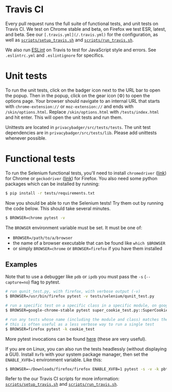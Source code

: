 # Travis CI

Every pull request runs the full suite of functional tests, and unit tests on Travis CI. We test on Chrome stable and beta, on Firefox we test ESR, latest, and beta. See our `[.travis.yml](/.travis.yml)` for the configuration, as well as [`scripts/setup_travis.sh`](scripts/setup_travis.sh) and
[`scripts/run_travis.sh`](scripts/run_travis.sh).

We also run [ESLint](https://eslint.org) on Travis to test for JavaScript style and errors. See `.eslintrc.yml` and `.eslintignore` for specifics.

# Unit tests

To run the unit tests, click on the badger icon next to the URL bar to open the popup.
Then in the popup, click on the gear icon (⚙) to open the options page.
Your browser should navigate to an internal URL that starts with `chrome-extension://` or `moz-extension://` and ends with `/skin/options.html`.
Replace `/skin/options.html` with `/tests/index.html` and hit enter.
This will open the unit tests and run them.

Unittests are located in `privacybadger/src/tests/tests`. The unit test dependencies are in `privacybadger/src/tests/lib`. Please add unittests whenever possible.

# Functional tests

To run the Selenium functional tests,
you'll need to install `chromedriver` ([link](https://github.com/EFForg/privacybadger/blob/0760b82730fe06d229a9866b3c5e270e48f0fd18/scripts/setup_travis.sh#L3-L7)) for Chrome
or `geckodriver` ([link](https://github.com/EFForg/privacybadger/blob/0760b82730fe06d229a9866b3c5e270e48f0fd18/scripts/setup_travis.sh#L3-L7)) for Firefox.
You also need some python packages which can be installed by running:
```bash
$ pip install -r tests/requirements.txt
```

Now you should be able to run the Selenium tests!
Try them out by running the code below.
This should take several minutes.
```bash
$ BROWSER=chrome pytest -v
```

The `BROWSER` environment variable must be set. It must be one of:
* `BROWSER=/path/to/a/browser`
* the name of a browser executable that can be found like `which $BROWSER`
* or simply `BROWSER=chrome` or `BROWSER=firefox` if you have them installed

## Examples

Note that to use a debugger like `pdb` or `ipdb` you must pass the `-s` (`--capture=no`) flag to pytest.
```bash
# run qunit_test.py, with firefox, with verbose output (-v)
$ BROWSER=/usr/bin/firefox pytest -v tests/selenium/qunit_test.py

# run a specific test on a specific class in a specific module, on google-chrome-stable
$ BROWSER=google-chrome-stable pytest super_cookie_test.py::SuperCookieTest::test_should_detect_ls_of_third_party_frame

# run any tests whose name (including the module and class) matches the string cookie_test
# this is often useful as a less verbose way to run a single test
$ BROWSER=firefox pytest -k cookie_test
```

More pytest invocations can be found [here](https://docs.pytest.org/en/latest/usage.html) (these are very useful).

If you are on Linux, you can also run the tests headlessly (without displaying a GUI).
Install `Xvfb` with your system package manager, then set the `ENABLE_XVFB=1` environment variable.
Like this:

```bash
$ BROWSER=~/Downloads/firefox/firefox ENABLE_XVFB=1 pytest -s -v -k pbtest_org
```

Refer to the our Travis CI scripts for more information:
[`scripts/setup_travis.sh`](scripts/setup_travis.sh) and
[`scripts/run_travis.sh`](scripts/run_travis.sh).


